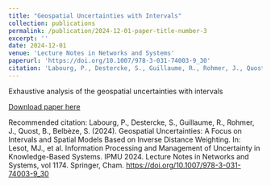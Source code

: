 ```yaml
---
title: "Geospatial Uncertainties with Intervals"
collection: publications
permalink: /publication/2024-12-01-paper-title-number-3
excerpt: ''
date: 2024-12-01
venue: 'Lecture Notes in Networks and Systems'
paperurl: 'https://doi.org/10.1007/978-3-031-74003-9_30'
citation: 'Labourg, P., Destercke, S., Guillaume, R., Rohmer, J., Quost, B., Belbèze, S. (2024). Geospatial Uncertainties: A Focus on Intervals and Spatial Models Based on Inverse Distance Weighting. In: Lesot, MJ., et al. Information Processing and Management of Uncertainty in Knowledge-Based Systems. IPMU 2024. Lecture Notes in Networks and Systems, vol 1174. Springer, Cham. https://doi.org/10.1007/978-3-031-74003-9_30'
---
```

Exhaustive analysis of the geospatial uncertainties with intervals

[Download paper here](https://doi.org/10.1007/978-3-031-74003-9_30)

Recommended citation: Labourg, P., Destercke, S., Guillaume, R., Rohmer, J., Quost, B., Belbèze, S. (2024). Geospatial Uncertainties: A Focus on Intervals and Spatial Models Based on Inverse Distance Weighting. In: Lesot, MJ., et al. Information Processing and Management of Uncertainty in Knowledge-Based Systems. IPMU 2024. Lecture Notes in Networks and Systems, vol 1174. Springer, Cham. https://doi.org/10.1007/978-3-031-74003-9_30

